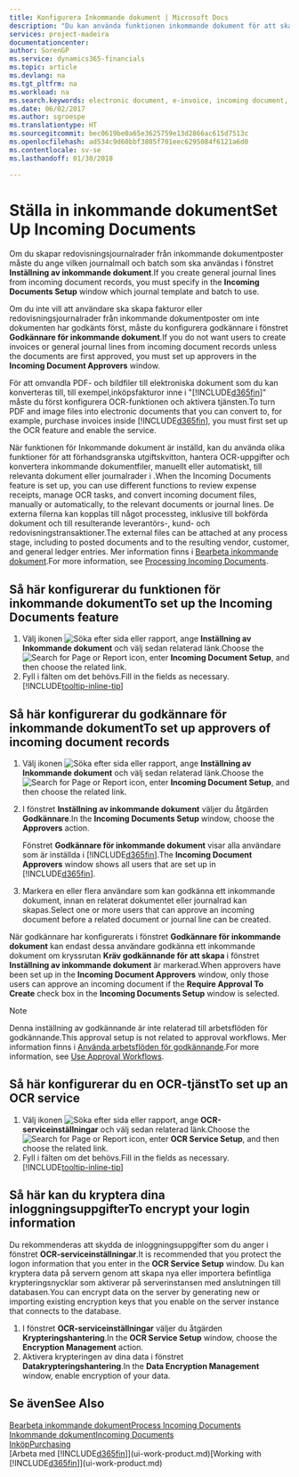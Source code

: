 ```yaml
---
title: Konfigurera Inkommande dokument | Microsoft Docs
description: "Du kan använda funktionen inkommande dokument för att skapa elektroniska dokument, hantera OCR-uppgifter, importera fakturor och konvertera bildfiler."
services: project-madeira
documentationcenter: 
author: SorenGP
ms.service: dynamics365-financials
ms.topic: article
ms.devlang: na
ms.tgt_pltfrm: na
ms.workload: na
ms.search.keywords: electronic document, e-invoice, incoming document, OCR, ecommerce, document exchange, import invoice
ms.date: 06/02/2017
ms.author: sgroespe
ms.translationtype: HT
ms.sourcegitcommit: bec0619be0a65e3625759e13d2866ac615d7513c
ms.openlocfilehash: ad534c9d60bbf3805f701eec6295084f6121a6d0
ms.contentlocale: sv-se
ms.lasthandoff: 01/30/2018

---
```

# <a name="set-up-incoming-documents"></a><span data-ttu-id="062c2-103">Ställa in inkommande dokument</span><span class="sxs-lookup"><span data-stu-id="062c2-103">Set Up Incoming Documents</span></span>
<span data-ttu-id="062c2-104">Om du skapar redovisningsjournalrader från inkommande dokumentposter måste du ange vilken journalmall och batch som ska användas i fönstret **Inställning av inkommande dokument**.</span><span class="sxs-lookup"><span data-stu-id="062c2-104">If you create general journal lines from incoming document records, you must specify in the **Incoming Documents Setup** window which journal template and batch to use.</span></span>

<span data-ttu-id="062c2-105">Om du inte vill att användare ska skapa fakturor eller redovisningsjournalrader från inkommande dokumentposter om inte dokumenten har godkänts först, måste du konfigurera godkännare i fönstret **Godkännare för inkommande dokument**.</span><span class="sxs-lookup"><span data-stu-id="062c2-105">If you do not want users to create invoices or general journal lines from incoming document records unless the documents are first approved, you must set up approvers in the **Incoming Document Approvers** window.</span></span>

<span data-ttu-id="062c2-106">För att omvandla PDF- och bildfiler till elektroniska dokument som du kan konverteras till, till exempel,inköpsfakturor inne i "[!INCLUDE[d365fin](includes/d365fin_md.md)]" måste du först konfigurera OCR-funktionen och aktivera tjänsten.</span><span class="sxs-lookup"><span data-stu-id="062c2-106">To turn PDF and image files into electronic documents that you can convert to, for example, purchase invoices inside [!INCLUDE[d365fin](includes/d365fin_md.md)], you must first set up the OCR feature and enable the service.</span></span>

<span data-ttu-id="062c2-107">När funktionen för Inkommande dokument är inställd, kan du använda olika funktioner för att förhandsgranska utgiftskvitton, hantera OCR-uppgifter och konvertera inkommande dokumentfiler, manuellt eller automatiskt, till relevanta dokument eller journalrader i .</span><span class="sxs-lookup"><span data-stu-id="062c2-107">When the Incoming Documents feature is set up, you can use different functions to review expense receipts, manage OCR tasks, and convert incoming document files, manually or automatically, to the relevant documents or journal lines.</span></span> <span data-ttu-id="062c2-108">De externa filerna kan kopplas till något processteg, inklusive till bokförda dokument och till resulterande leverantörs-, kund- och redovisningstransaktioner.</span><span class="sxs-lookup"><span data-stu-id="062c2-108">The external files can be attached at any process stage, including to posted documents and to the resulting vendor, customer, and general ledger entries.</span></span> <span data-ttu-id="062c2-109">Mer information finns i [Bearbeta inkommande dokument](across-process-income-documents.md).</span><span class="sxs-lookup"><span data-stu-id="062c2-109">For more information, see [Processing Incoming Documents](across-process-income-documents.md).</span></span>

## <a name="to-set-up-the-incoming-documents-feature"></a><span data-ttu-id="062c2-110">Så här konfigurerar du funktionen för inkommande dokument</span><span class="sxs-lookup"><span data-stu-id="062c2-110">To set up the Incoming Documents feature</span></span>
1. <span data-ttu-id="062c2-111">Välj ikonen ![Söka efter sida eller rapport](media/ui-search/search_small.png "Ikonen Söka efter sida eller rapport"), ange **Inställning av Inkommande dokument** och välj sedan relaterad länk.</span><span class="sxs-lookup"><span data-stu-id="062c2-111">Choose the ![Search for Page or Report](media/ui-search/search_small.png "Search for Page or Report icon") icon, enter **Incoming Document Setup**, and then choose the related link.</span></span>
2. <span data-ttu-id="062c2-112">Fyll i fälten om det behövs.</span><span class="sxs-lookup"><span data-stu-id="062c2-112">Fill in the fields as necessary.</span></span> [!INCLUDE[tooltip-inline-tip](includes/tooltip-inline-tip_md.md)]

## <a name="to-set-up-approvers-of-incoming-document-records"></a><span data-ttu-id="062c2-113">Så här konfigurerar du godkännare för inkommande dokument</span><span class="sxs-lookup"><span data-stu-id="062c2-113">To set up approvers of incoming document records</span></span>
1. <span data-ttu-id="062c2-114">Välj ikonen ![Söka efter sida eller rapport](media/ui-search/search_small.png "Ikonen Söka efter sida eller rapport"), ange **Inställning av Inkommande dokument** och välj sedan relaterad länk.</span><span class="sxs-lookup"><span data-stu-id="062c2-114">Choose the ![Search for Page or Report](media/ui-search/search_small.png "Search for Page or Report icon") icon, enter **Incoming Document Setup**, and then choose the related link.</span></span>  
2. <span data-ttu-id="062c2-115">I fönstret **Inställning av inkommande dokument** väljer du åtgärden **Godkännare**.</span><span class="sxs-lookup"><span data-stu-id="062c2-115">In the **Incoming Documents Setup** window, choose the **Approvers** action.</span></span>

    <span data-ttu-id="062c2-116">Fönstret **Godkännare för inkommande dokument** visar alla användare som är inställda i [!INCLUDE[d365fin](includes/d365fin_md.md)].</span><span class="sxs-lookup"><span data-stu-id="062c2-116">The **Incoming Document Approvers** window shows all users that are set up in [!INCLUDE[d365fin](includes/d365fin_md.md)].</span></span>  
3. <span data-ttu-id="062c2-117">Markera en eller flera användare som kan godkänna ett inkommande dokument, innan en relaterat dokumentet eller journalrad kan skapas.</span><span class="sxs-lookup"><span data-stu-id="062c2-117">Select one or more users that can approve an incoming document before a related document or journal line can be created.</span></span>

<span data-ttu-id="062c2-118">När godkännare har konfigurerats i fönstret **Godkännare för inkommande dokument** kan endast dessa användare godkänna ett inkommande dokument om kryssrutan **Kräv godkännande för att skapa** i fönstret **Inställning av inkommande dokument** är markerad.</span><span class="sxs-lookup"><span data-stu-id="062c2-118">When approvers have been set up in the **Incoming Document Approvers** window, only those users can approve an incoming document if the **Require Approval To Create** check box in the **Incoming Documents Setup** window is selected.</span></span>

> [!NOTE]  
>   <span data-ttu-id="062c2-119">Denna inställning av godkännande är inte relaterad till arbetsflöden för godkännande.</span><span class="sxs-lookup"><span data-stu-id="062c2-119">This approval setup is not related to approval workflows.</span></span> <span data-ttu-id="062c2-120">Mer information finns i [Använda arbetsflöden för godkännande](across-how-use-approval-workflows.md).</span><span class="sxs-lookup"><span data-stu-id="062c2-120">For more information, see [Use Approval Workflows](across-how-use-approval-workflows.md).</span></span>

## <a name="to-set-up-an-ocr-service"></a><span data-ttu-id="062c2-121">Så här konfigurerar du en OCR-tjänst</span><span class="sxs-lookup"><span data-stu-id="062c2-121">To set up an OCR service</span></span>
1. <span data-ttu-id="062c2-122">Välj ikonen ![Söka efter sida eller rapport](media/ui-search/search_small.png "Ikonen Söka efter sida eller rapport"), ange **OCR-serviceinställningar** och välj sedan relaterad länk.</span><span class="sxs-lookup"><span data-stu-id="062c2-122">Choose the ![Search for Page or Report](media/ui-search/search_small.png "Search for Page or Report icon") icon, enter **OCR Service Setup**, and then choose the related link.</span></span>
2. <span data-ttu-id="062c2-123">Fyll i fälten om det behövs.</span><span class="sxs-lookup"><span data-stu-id="062c2-123">Fill in the fields as necessary.</span></span> [!INCLUDE[tooltip-inline-tip](includes/tooltip-inline-tip_md.md)]

## <a name="to-encrypt-your-login-information"></a><span data-ttu-id="062c2-124">Så här kan du kryptera dina inloggningsuppgifter</span><span class="sxs-lookup"><span data-stu-id="062c2-124">To encrypt your login information</span></span>
<span data-ttu-id="062c2-125">Du rekommenderas att skydda de inloggningsuppgifter som du anger i fönstret **OCR-serviceinställningar**.</span><span class="sxs-lookup"><span data-stu-id="062c2-125">It is recommended that you protect the logon information that you enter in the **OCR Service Setup** window.</span></span> <span data-ttu-id="062c2-126">Du kan kryptera data på servern genom att skapa nya eller importera befintliga krypteringsnycklar som aktiverar på serverinstansen med anslutningen till databasen.</span><span class="sxs-lookup"><span data-stu-id="062c2-126">You can encrypt data on the server by generating new or importing existing encryption keys that you enable on the server instance that connects to the database.</span></span>

1. <span data-ttu-id="062c2-127">I fönstret **OCR-serviceinställningar** väljer du åtgärden **Krypteringshantering**.</span><span class="sxs-lookup"><span data-stu-id="062c2-127">In the **OCR Service Setup** window, choose the **Encryption Management** action.</span></span>
2. <span data-ttu-id="062c2-128">Aktivera krypteringen av dina data i fönstret **Datakrypteringshantering**.</span><span class="sxs-lookup"><span data-stu-id="062c2-128">In the **Data Encryption Management** window, enable encryption of your data.</span></span>

## <a name="see-also"></a><span data-ttu-id="062c2-129">Se även</span><span class="sxs-lookup"><span data-stu-id="062c2-129">See Also</span></span>
[<span data-ttu-id="062c2-130">Bearbeta inkommande dokument</span><span class="sxs-lookup"><span data-stu-id="062c2-130">Process Incoming Documents</span></span>](across-process-income-documents.md)  
[<span data-ttu-id="062c2-131">Inkommande dokument</span><span class="sxs-lookup"><span data-stu-id="062c2-131">Incoming Documents</span></span>](across-income-documents.md)  
[<span data-ttu-id="062c2-132">Inköp</span><span class="sxs-lookup"><span data-stu-id="062c2-132">Purchasing</span></span>](purchasing-manage-purchasing.md)  
<span data-ttu-id="062c2-133">[Arbeta med [!INCLUDE[d365fin](includes/d365fin_md.md)]](ui-work-product.md)</span><span class="sxs-lookup"><span data-stu-id="062c2-133">[Working with [!INCLUDE[d365fin](includes/d365fin_md.md)]](ui-work-product.md)</span></span>

